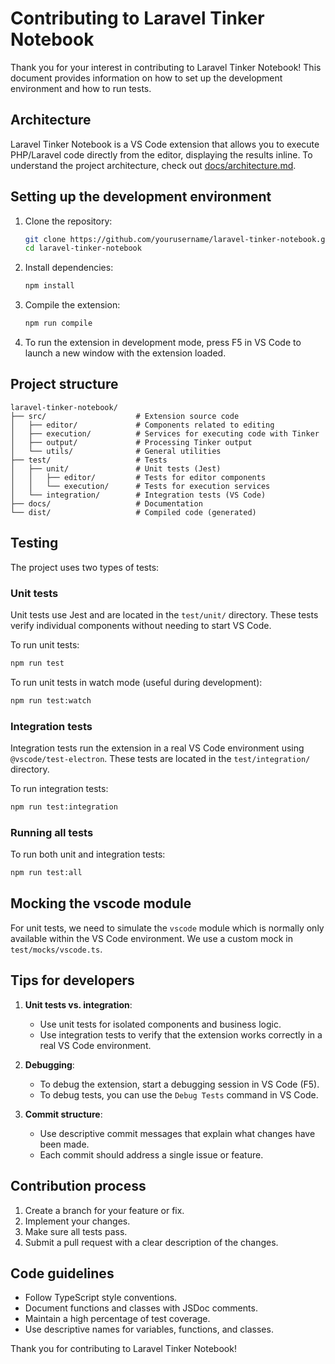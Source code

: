 # Contributing to Laravel Tinker Notebook

Thank you for your interest in contributing to Laravel Tinker Notebook! This document provides information on how to set up the development environment and how to run tests.

## Architecture

Laravel Tinker Notebook is a VS Code extension that allows you to execute PHP/Laravel code directly from the editor, displaying the results inline. To understand the project architecture, check out [docs/architecture.md](docs/architecture.md).

## Setting up the development environment

1. Clone the repository:
   ```bash
   git clone https://github.com/yourusername/laravel-tinker-notebook.git
   cd laravel-tinker-notebook
   ```

2. Install dependencies:
   ```bash
   npm install
   ```

3. Compile the extension:
   ```bash
   npm run compile
   ```

4. To run the extension in development mode, press F5 in VS Code to launch a new window with the extension loaded.

## Project structure

```
laravel-tinker-notebook/
├── src/                    # Extension source code
│   ├── editor/             # Components related to editing
│   ├── execution/          # Services for executing code with Tinker
│   ├── output/             # Processing Tinker output
│   └── utils/              # General utilities
├── test/                   # Tests
│   ├── unit/               # Unit tests (Jest)
│   │   ├── editor/         # Tests for editor components
│   │   └── execution/      # Tests for execution services
│   └── integration/        # Integration tests (VS Code)
├── docs/                   # Documentation
└── dist/                   # Compiled code (generated)
```

## Testing

The project uses two types of tests:

### Unit tests

Unit tests use Jest and are located in the `test/unit/` directory. These tests verify individual components without needing to start VS Code.

To run unit tests:

```bash
npm run test
```

To run unit tests in watch mode (useful during development):

```bash
npm run test:watch
```

### Integration tests

Integration tests run the extension in a real VS Code environment using `@vscode/test-electron`. These tests are located in the `test/integration/` directory.

To run integration tests:

```bash
npm run test:integration
```

### Running all tests

To run both unit and integration tests:

```bash
npm run test:all
```

## Mocking the vscode module

For unit tests, we need to simulate the `vscode` module which is normally only available within the VS Code environment. We use a custom mock in `test/mocks/vscode.ts`.

## Tips for developers

1. **Unit tests vs. integration**: 
   - Use unit tests for isolated components and business logic.
   - Use integration tests to verify that the extension works correctly in a real VS Code environment.

2. **Debugging**:
   - To debug the extension, start a debugging session in VS Code (F5).
   - To debug tests, you can use the `Debug Tests` command in VS Code.

3. **Commit structure**:
   - Use descriptive commit messages that explain what changes have been made.
   - Each commit should address a single issue or feature.

## Contribution process

1. Create a branch for your feature or fix.
2. Implement your changes.
3. Make sure all tests pass.
4. Submit a pull request with a clear description of the changes.

## Code guidelines

- Follow TypeScript style conventions.
- Document functions and classes with JSDoc comments.
- Maintain a high percentage of test coverage.
- Use descriptive names for variables, functions, and classes.

Thank you for contributing to Laravel Tinker Notebook!
